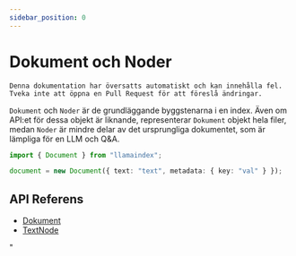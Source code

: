 ```yaml
---
sidebar_position: 0
---
```


# Dokument och Noder

`Denna dokumentation har översatts automatiskt och kan innehålla fel. Tveka inte att öppna en Pull Request för att föreslå ändringar.`

`Dokument` och `Noder` är de grundläggande byggstenarna i en index. Även om API:et för dessa objekt är liknande, representerar `Dokument` objekt hela filer, medan `Noder` är mindre delar av det ursprungliga dokumentet, som är lämpliga för en LLM och Q&A.

```typescript
import { Document } from "llamaindex";

document = new Document({ text: "text", metadata: { key: "val" } });
```

## API Referens

- [Dokument](../../api/classes/Document.md)
- [TextNode](../../api/classes/TextNode.md)

"
